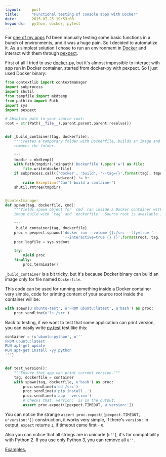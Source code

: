 ```yaml
---
layout:     post
title:      "Functional testing of console apps with Docker"
date:       2015-07-25 19:53:00
keywords:   python, docker, pytest
---
```


For [one of my apps](https://github.com/nvbn/thefuck) I'd been manually testing some
basic functions in a bunch of environments, and it was a huge pain. So I
decided to automatize it. As a simplest solution I chose to run an environment
in [Docker](https://www.docker.com/) and interact with them through
[pexpect](https://github.com/pexpect/pexpect).

First of all I tried to use [docker-py](https://github.com/docker/docker-py),
but it's almost impossible to interact with app run in Docker container,
started from docker-py with pexpect. So I just used Docker binary:

```python
from contextlib import contextmanager
import subprocess
import shutil
from tempfile import mkdtemp
from pathlib import Path
import sys
import pexpect

# Absolute path to your source root:
root = str(Path(__file__).parent.parent.parent.resolve())


def _build_container(tag, dockerfile):
    """Creates a temporary folder with Dockerfile, builds an image and
    removes the folder.
    
    """
    tmpdir = mkdtemp()
    with Path(tmpdir).joinpath('Dockerfile').open('w') as file:
        file.write(dockerfile)
    if subprocess.call(['docker', 'build', '--tag={}'.format(tag), tmpdir],
                       cwd=root) != 0:
        raise Exception("Can't build a container")
    shutil.rmtree(tmpdir)


@contextmanager
def spawn(tag, dockerfile, cmd):
    """Yields spawn object for `cmd` ran inside a Docker container with an
    image build with `tag` and `dockerfile`. Source root is available in `/src`.
    
    """
    _build_container(tag, dockerfile)
    proc = pexpect.spawnu('docker run --volume {}:/src --tty=true '
                          '--interactive=true {} {}'.format(root, tag, cmd))
    proc.logfile = sys.stdout

    try:
        yield proc
    finally:
        proc.terminate()

```

`_build_container` is a bit tricky, but it's because Docker binary can build an image
only for file named `Dockerfile`.

This code can be used for running something inside a Docker container very simple,
code for printing content of your source root inside the container will be:

```python
with spawn(u'ubuntu-test', u'FROM ubuntu:latest', u'bash') as proc:
    proc.sendline(u'ls /src')
```


Back to testing, if we want to test that some application can
print version, you can easily write [py.test](http://pytest.org/latest/) test
like this:

```python
container = (u'ubuntu-python', u'''
FROM ubuntu:latest
RUN apt-get update
RUN apt-get install -yy python
''')


def test_version():
    """Ensure that app can print current version."""
    tag, dockerfile = container
    with spawn(tag, dockerfile, u'bash') as proc:
        proc.sendline(u'cd /src')
        proc.sendline(u'pip install .')
        proc.sendline(u'app --version')
        # Checks that `version:` is in the output:
        assert proc.expect([pexpect.TIMEOUT, u'version:'])
```

You can notice the strange `assert proc.expect([pexpect.TIMEOUT, u'version:'])` construction,
it works very simple, if there's `version:` in output, `expect` returns `1`, if timeout
came first - `0`.

Also you can notice that all strings are in unicode (`u''`), it's for compatibility
with Python 2. If you use only Python 3, you can remove all `u''`.

[Examples.](https://github.com/nvbn/thefuck/tree/master/tests/functional)
